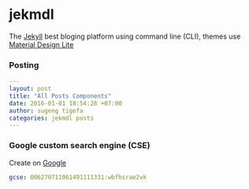 # jekmdl
The [Jekyll](http://jekyllrb.com) best bloging platform using command line (CLI), themes use [Material Design Lite](http://getmdl.io)

### Posting
```yaml
---
layout: post
title: "All Posts Components"
date: 2016-01-01 18:54:28 +07:00
author: sugeng tigefa
categories: jekmdl posts
---
```

### Google custom search engine (CSE)
Create on [Google](https://cse.google.com/cse/all)
```yaml
gcse: 006270711061491111331:wbfhsrae2vk
```